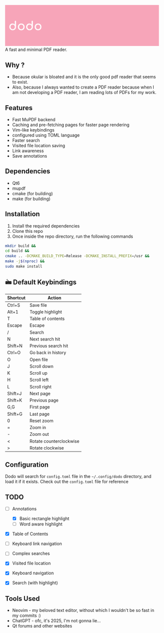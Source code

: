 <img src="./logo/banner.png"/>
A fast and minimal PDF reader.

## Why ?

- Because okular is bloated and it is the only good pdf reader that seems to exist.
- Also, because I always wanted to create a PDF reader because when I am not developing a
PDF reader, I am reading lots of PDFs for my work.


## Features

- Fast MuPDF backend
- Caching and pre-fetching pages for faster page rendering
- Vim-like keybindings
- configured using TOML language
- Faster search
- Visited file location saving
- Link awareness
- Save annotations

## Dependencies

- Qt6
- mupdf
- cmake (for building)
- make (for building)

## Installation

1. Install the required dependencies
2. Clone this repo
3. Once inside the repo directory, run the following commands

```bash
mkdir build &&
cd build &&
cmake .. -DCMAKE_BUILD_TYPE=Release -DCMAKE_INSTALL_PREFIX=/usr &&
make -j$(nproc) &&
sudo make install
```

## 🖮 Default Keybindings

| Shortcut     | Action             |
|--------------|--------------------|
| Ctrl+S       | Save file          |
| Alt+1        | Toggle highlight   |
| T            | Table of contents  |
| Escape       | Escape             |
| /            | Search             |
| N            | Next search hit    |
| Shift+N      | Previous search hit|
| Ctrl+O       | Go back in history |
| O            | Open file          |
| J            | Scroll down        |
| K            | Scroll up          |
| H            | Scroll left        |
| L            | Scroll right       |
| Shift+J      | Next page          |
| Shift+K      | Previous page      |
| G,G          | First page         |
| Shift+G      | Last page          |
| 0            | Reset zoom         |
| =            | Zoom in            |
| -            | Zoom out           |
| <            | Rotate counterclockwise |
| >            | Rotate clockwise   |

## Configuration

Dodo will search for `config.toml` file in the `~/.config/dodo` directory, and load it if it exists.
Check out the `config.toml` file for reference

## TODO

- [ ] Annotations
    - [X] Basic rectangle highlight
    - [ ] Word aware highlight
- [X] Table of Contents
- [ ] Keyboard link navigation
- [ ] Complex searches
- [X] Visited file location
- [X] Keyboard navigation
- [X] Search (with highlight)


## Tools Used

- Neovim - my beloved text editor, without which I wouldn't be so fast in my commits :)
- ChatGPT - ofc, it's 2025, I'm not gonna lie...
- Qt forums and other websites
